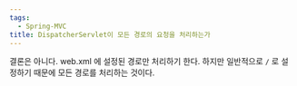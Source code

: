 ```yaml
---
tags:
  - Spring-MVC
title: DispatcherServlet이 모든 경로의 요청을 처리하는가
---
```


결론은 아니다. web.xml 에 설정된 경로만 처리하기 한다. 하지만 일반적으로 `/` 로 설정하기 때문에 모든 경로를 처리하는 것이다.
